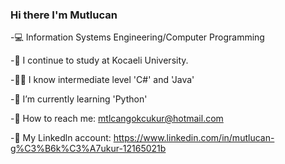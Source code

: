 ### Hi there I'm Mutlucan

  -💻 Information Systems Engineering/Computer Programming
  
  -🏫 I continue to study at Kocaeli University.
  
  -👨‍💻 I know intermediate level 'C#' and 'Java'
  
  -🌱 I’m currently learning 'Python'
  
  -📧 How to reach me: mtlcangokcukur@hotmail.com
  
  -💬 My Linkedln account: https://www.linkedin.com/in/mutlucan-g%C3%B6k%C3%A7ukur-12165021b 
  


<!--
**MutlucanGokcukur/MutlucanGokcukur** is a ✨ _special_ ✨ repository because its `README.md` (this file) appears on your GitHub profile.

Here are some ideas to get you started:

- 🔭 I’m currently working on ...
- 🌱 I’m currently learning ...
- 👯 I’m looking to collaborate on ...
- 🤔 I’m looking for help with ...
- 💬 Ask me about ...
- 📫 How to reach me: ...
- 😄 Pronouns: ...
- ⚡ Fun fact: ...
-->
